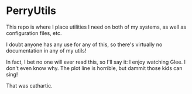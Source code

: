 PerryUtils
==========

This repo is where I place utilities I need on both of my systems, as well as configuration files, etc.

I doubt anyone has any use for any of this, so there's virtually no documentation in any of my utils!

In fact, I bet no one will ever read this, so I'll say it: I enjoy watching Glee. I don't even know why. The plot line is horrible, but dammit those kids can sing!

That was cathartic.
